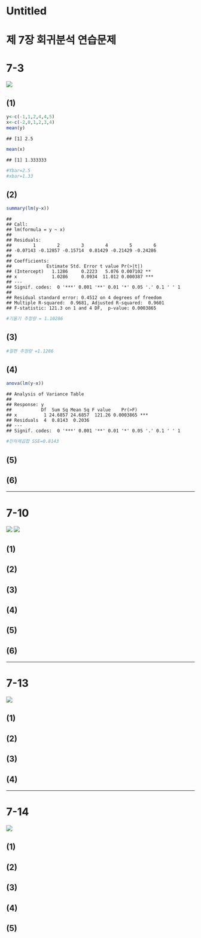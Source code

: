# Untitled



제 7장 회귀분석 연습문제
========================================================

# 7-3
![](figure/ex7.3.png)

## (1)


```r
y<-c(-1,1,2,4,4,5)
x<-c(-2,0,1,2,3,4)
mean(y)
```

```
## [1] 2.5
```

```r
mean(x)
```

```
## [1] 1.333333
```

```r
#Ybar=2.5
#xbar=1.33
```

## (2)


```r
summary(lm(y~x))
```

```
## 
## Call:
## lm(formula = y ~ x)
## 
## Residuals:
##        1        2        3        4        5        6 
## -0.07143 -0.12857 -0.15714  0.81429 -0.21429 -0.24286 
## 
## Coefficients:
##             Estimate Std. Error t value Pr(>|t|)    
## (Intercept)   1.1286     0.2223   5.076 0.007102 ** 
## x             1.0286     0.0934  11.012 0.000387 ***
## ---
## Signif. codes:  0 '***' 0.001 '**' 0.01 '*' 0.05 '.' 0.1 ' ' 1
## 
## Residual standard error: 0.4512 on 4 degrees of freedom
## Multiple R-squared:  0.9681,	Adjusted R-squared:  0.9601 
## F-statistic: 121.3 on 1 and 4 DF,  p-value: 0.0003865
```

```r
#기울기 추정량 = 1.10286
```

## (3)


```r
#절편 추정량 =1.1286
```

## (4)


```r
anova(lm(y~x))
```

```
## Analysis of Variance Table
## 
## Response: y
##           Df  Sum Sq Mean Sq F value    Pr(>F)    
## x          1 24.6857 24.6857  121.26 0.0003865 ***
## Residuals  4  0.8143  0.2036                      
## ---
## Signif. codes:  0 '***' 0.001 '**' 0.01 '*' 0.05 '.' 0.1 ' ' 1
```

```r
#잔차제곱합 SSE=0.8143
```

## (5)



## (6)



---------------------------------


# 7-10
![](figure/ex7.10.png)
![](figure/ex7.10_1.png)

## (1)




## (2)



## (3)



## (4)



## (5)



## (6)



---------------------------------

# 7-13
![](figure/ex7.13.png)

## (1)



## (2)



## (3)



## (4)




---------------------------------

# 7-14
![](figure/ex7.14.png)


## (1)



## (2)



## (3)



## (4)



## (5)



